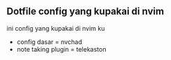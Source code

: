 ## Dotfile config yang kupakai di nvim

ini config yang kupakai di nvim ku 
- config dasar = nvchad
- note taking plugin = telekaston

